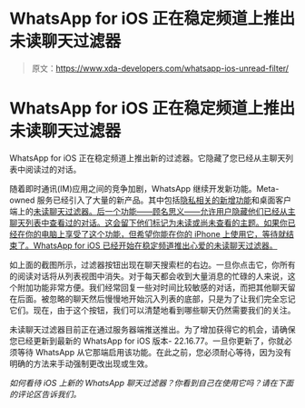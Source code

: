 # WhatsApp for iOS 正在稳定频道上推出未读聊天过滤器

> 原文：<https://www.xda-developers.com/whatsapp-ios-unread-filter/>

# WhatsApp for iOS 正在稳定频道上推出未读聊天过滤器

WhatsApp for iOS 正在稳定频道上推出新的过滤器。它隐藏了您已经从主聊天列表中阅读过的对话。

随着即时通讯(IM)应用之间的竞争加剧，WhatsApp 继续开发新功能。Meta-owned 服务已经引入了大量的新产品。其中包括[隐私相关的新增功能](https://www.xda-developers.com/whatsapps-view-once-blocking-screenshots/)和桌面客户端上的[未读聊天过滤器。后一个功能——顾名思义——允许用户隐藏他们已经从主聊天列表中查看过的对话。这会留下他们标记为未读或尚未查看的主题。如果你已经在你的电脑上享受了这个功能，但希望你能在你的 iPhone 上使用它，等待就结束了。WhatsApp for iOS 已经开始在稳定频道推出心爱的未读聊天过滤器。](https://www.xda-developers.com/whatsapp-desktop-filter-unread-chats/)

如上面的截图所示，过滤器按钮出现在聊天搜索栏的右边。一旦你点击它，你所有的阅读对话将从列表视图中消失。对于每天都会收到大量消息的忙碌的人来说，这个附加功能非常方便。我们经常回复一些对时间比较敏感的对话，而把其他聊天留在后面。被忽略的聊天然后慢慢地开始沉入列表的底部，只是为了让我们完全忘记它们。现在，由于这个按钮，我们可以清楚地看到哪些聊天仍然需要我们的关注。

未读聊天过滤器目前正在通过服务器端推送推出。为了增加获得它的机会，请确保您已经更新到最新的 WhatsApp for iOS 版本- 22.16.77。一旦你更新了，你就必须等待 WhatsApp 从它那端启用该功能。在此之前，您必须耐心等待，因为没有明确的方法来手动强制更改出现或生效。

*如何看待 iOS 上新的 WhatsApp 聊天过滤器？你看到自己在使用它吗？请在下面的评论区告诉我们。*